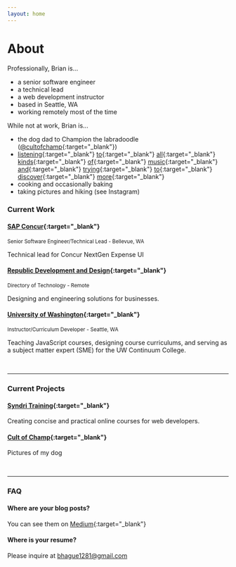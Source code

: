 ```yaml
---
layout: home
---
```


# About

Professionally, Brian is... 

- a senior software engineer
- a technical lead
- a web development instructor
- based in Seattle, WA
- working remotely most of the time

While not at work, Brian is...

- the dog dad to Champion the labradoodle ([@cultofchamp](https://www.instagram.com/cultofchamp/){:target="_blank"})
- [listening](https://www.youtube.com/watch?v=XhflnGpsvsQ){:target="_blank"} [to](https://www.youtube.com/watch?v=qkk5wViJo-I){:target="_blank"} [all](https://www.youtube.com/watch?v=3Yd4GG3bed0){:target="_blank"} [kinds](https://www.youtube.com/watch?v=05v4nfUmBYI){:target="_blank"} [of](https://www.youtube.com/watch?v=2YGd3UFSfKo){:target="_blank"} [music](https://www.youtube.com/watch?v=a9wnbPUgq6c){:target="_blank"} [and](https://www.youtube.com/watch?v=FzfKn-hlZwo){:target="_blank"} [trying](https://www.youtube.com/watch?v=08qd-vsHbaY){:target="_blank"} [to](https://www.youtube.com/watch?v=vjU9_MIMYPs){:target="_blank"} [discover](https://www.youtube.com/watch?v=9sfYpolGCu8){:target="_blank"} [more](https://www.youtube.com/watch?v=fbNDJRwXKGc){:target="_blank"}
- cooking and occasionally baking
- taking pictures and hiking (see Instagram)

### Current Work

#### [SAP Concur](https://www.concur.com/){:target="_blank"}
<small>Senior Software Engineer/Technical Lead - Bellevue, WA</small>

Technical lead for Concur NextGen Expense UI

#### [Republic Development and Design](https://wetherepublic.io/){:target="_blank"}
<small>Directory of Technology - Remote</small>

Designing and engineering solutions for businesses.

#### [University of Washington](https://www.pce.uw.edu/){:target="_blank"}
<small>Instructor/Curriculum Developer - Seattle, WA</small>

Teaching JavaScript courses, designing course curriculums, and serving as a subject matter expert (SME) for the UW Continuum College.

<br />

---

### Current Projects

#### [Syndri Training](https://syndritraining.com/){:target="_blank"}
Creating concise and practical online courses for web developers.

#### [Cult of Champ](https://www.instagram.com/cultofchamp/){:target="_blank"}
Pictures of my dog

<br />

---

### FAQ

#### Where are your blog posts?
You can see them on [Medium](https://medium.com/@brianhague){:target="_blank"}

#### Where is your resume?
Please inquire at [bhague1281@gmail.com](mailto:bhague1281@gmail.com)
